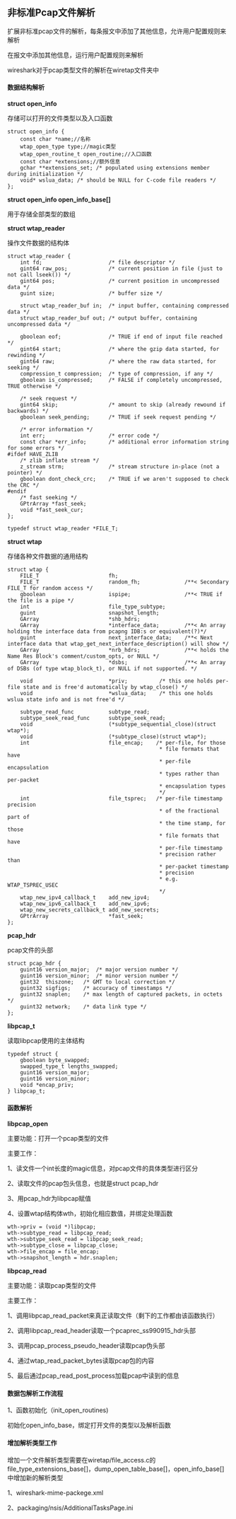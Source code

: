 ## 非标准Pcap文件解析

扩展非标准pcap文件的解析，每条报文中添加了其他信息，允许用户配置规则来解析

在报文中添加其他信息，运行用户配置规则来解析

wireshark对于pcap类型文件的解析在wiretap文件夹中

#### 数据结构解析

**struct open_info**

存储可以打开的文件类型以及入口函数

```
struct open_info {
    const char *name;//名称
    wtap_open_type type;//magic类型
    wtap_open_routine_t open_routine;//入口函数
    const char *extensions;//额外信息
    gchar **extensions_set; /* populated using extensions member during initialization */
    void* wslua_data; /* should be NULL for C-code file readers */
};
```

**struct open_info open_info_base[]**

用于存储全部类型的数组

**struct wtap_reader**

操作文件数据的结构体

```
struct wtap_reader {
    int fd;                     /* file descriptor */
    gint64 raw_pos;             /* current position in file (just to not call lseek()) */
    gint64 pos;                 /* current position in uncompressed data */
    guint size;                 /* buffer size */

    struct wtap_reader_buf in;  /* input buffer, containing compressed data */
    struct wtap_reader_buf out; /* output buffer, containing uncompressed data */

    gboolean eof;               /* TRUE if end of input file reached */
    gint64 start;               /* where the gzip data started, for rewinding */
    gint64 raw;                 /* where the raw data started, for seeking */
    compression_t compression;  /* type of compression, if any */
    gboolean is_compressed;     /* FALSE if completely uncompressed, TRUE otherwise */

    /* seek request */
    gint64 skip;                /* amount to skip (already rewound if backwards) */
    gboolean seek_pending;      /* TRUE if seek request pending */

    /* error information */
    int err;                    /* error code */
    const char *err_info;       /* additional error information string for some errors */
#ifdef HAVE_ZLIB
    /* zlib inflate stream */
    z_stream strm;              /* stream structure in-place (not a pointer) */
    gboolean dont_check_crc;    /* TRUE if we aren't supposed to check the CRC */
#endif
    /* fast seeking */
    GPtrArray *fast_seek;
    void *fast_seek_cur;
};

typedef struct wtap_reader *FILE_T;
```

**struct wtap**

存储各种文件数据的通用结构

```
struct wtap {
    FILE_T                      fh;
    FILE_T                      random_fh;              /**< Secondary FILE_T for random access */
    gboolean                    ispipe;                 /**< TRUE if the file is a pipe */
    int                         file_type_subtype;
    guint                       snapshot_length;
    GArray                      *shb_hdrs;
    GArray                      *interface_data;        /**< An array holding the interface data from pcapng IDB:s or equivalent(?)*/
    guint                       next_interface_data;    /**< Next interface data that wtap_get_next_interface_description() will show */
    GArray                      *nrb_hdrs;              /**< holds the Name Res Block's comment/custom_opts, or NULL */
    GArray                      *dsbs;                  /**< An array of DSBs (of type wtap_block_t), or NULL if not supported. */

    void                        *priv;          /* this one holds per-file state and is free'd automatically by wtap_close() */
    void                        *wslua_data;    /* this one holds wslua state info and is not free'd */

    subtype_read_func           subtype_read;
    subtype_seek_read_func      subtype_seek_read;
    void                        (*subtype_sequential_close)(struct wtap*);
    void                        (*subtype_close)(struct wtap*);
    int                         file_encap;    /* per-file, for those
                                                * file formats that have
                                                * per-file encapsulation
                                                * types rather than per-packet
                                                * encapsulation types
                                                */
    int                         file_tsprec;   /* per-file timestamp precision
                                                * of the fractional part of
                                                * the time stamp, for those
                                                * file formats that have
                                                * per-file timestamp
                                                * precision rather than
                                                * per-packet timestamp
                                                * precision
                                                * e.g. WTAP_TSPREC_USEC
                                                */
    wtap_new_ipv4_callback_t    add_new_ipv4;
    wtap_new_ipv6_callback_t    add_new_ipv6;
    wtap_new_secrets_callback_t add_new_secrets;
    GPtrArray                   *fast_seek;
};
```

**pcap_hdr**

pcap文件的头部

```
struct pcap_hdr {
	guint16	version_major;	/* major version number */
	guint16	version_minor;	/* minor version number */
	gint32	thiszone;	/* GMT to local correction */
	guint32	sigfigs;	/* accuracy of timestamps */
	guint32	snaplen;	/* max length of captured packets, in octets */
	guint32	network;	/* data link type */
};
```

**libpcap_t**

读取libpcap使用的主体结构

```
typedef struct {
	gboolean byte_swapped;
	swapped_type_t lengths_swapped;
	guint16	version_major;
	guint16	version_minor;
	void *encap_priv;
} libpcap_t;
```



#### 函数解析

**libpcap_open**

主要功能：打开一个pcap类型的文件

主要工作：

1、读文件一个int长度的magic信息，对pcap文件的具体类型进行区分

2、读取文件的pcap包头信息，也就是struct pcap_hdr

3、用pcap_hdr为libpcap赋值

4、设置wtap结构体wth，初始化相应数值，并绑定处理函数

```
wth->priv = (void *)libpcap;
wth->subtype_read = libpcap_read;
wth->subtype_seek_read = libpcap_seek_read;
wth->subtype_close = libpcap_close;
wth->file_encap = file_encap;
wth->snapshot_length = hdr.snaplen;
```

**libpcap_read**

主要功能：读取pcap类型的文件

主要工作：

1、调用libpcap_read_packet来真正读取文件（剩下的工作都由该函数执行）

2、调用libpcap_read_header读取一个pcaprec_ss990915_hdr头部

3、调用pcap_process_pseudo_header读取pcap伪头部

4、通过wtap_read_packet_bytes读取pcap包的内容

5、最后通过pcap_read_post_process加载pcap中读到的信息

#### 数据包解析工作流程

1、函数初始化（init_open_routines)

初始化open_info_base，绑定打开文件的类型以及解析函数



#### 增加解析类型工作

增加一个文件解析类型需要在wiretap/file_access.c的file_type_extensions_base[]，dump_open_table_base[]，open_info_base[]中增加新的解析类型

1、wireshark-mime-packege.xml

2、packaging/nsis/AdditionalTasksPage.ini